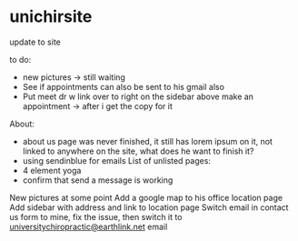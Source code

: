 # unichirsite
update to site


to do:
- new pictures -> still waiting
- See if appointments can also be sent to his gmail also
- Put meet dr w link over to right on the sidebar above make an appointment -> after i get the copy for it

About:
- about us page was never finished, it still has lorem ipsum on it, not linked to anywhere on the site, what does he want to finish it?
- using sendinblue for emails
List of unlisted pages:
- 4 element yoga
- confirm that send a message is working



New pictures at some point
Add a google map to his office location page
Add sidebar with address and link to location page
Switch email in contact us form to mine, fix the issue, then switch it to universitychiropractic@earthlink.net email
